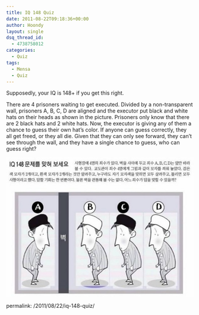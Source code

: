 ```yaml
---
title: IQ 148 Quiz
date: 2011-08-22T09:18:36+00:00
author: Hoondy
layout: single
dsq_thread_id:
  - 4738758012
categories:
  - Quiz
tags:
  - Mensa
  - Quiz
---
```

Supposedly, your IQ is 148+ if you get this right.

There are 4 prisoners waiting to get executed. Divided by a non-transparent wall, prisoners A, B, C, D are aligned and the executor put black and white hats on their heads as shown in the picture. Prisoners only know that there are 2 black hats and 2 white hats. Now, the executor is giving any of them a chance to guess their own hat&#8217;s color. If anyone can guess correctly, they all get freed, or they all die. Given that they can only see forward, they can&#8217;t see through the wall, and they have a single chance to guess, who can guess right?

[<img class="aligncenter size-full wp-image-128" title="IQ148" src="/wp-content/uploads/2011/08/dand1313699683.jpg" alt="" width="520" height="374" />](/wp-content/uploads/2011/08/dand1313699683.jpg)

permalink: /2011/08/22/iq-148-quiz/
